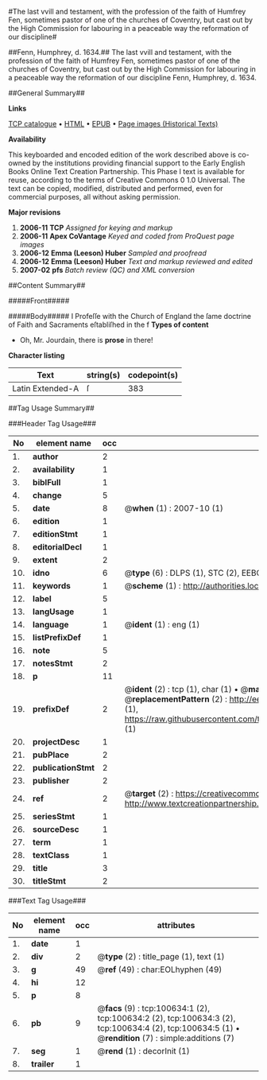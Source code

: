 #The last vvill and testament, with the profession of the faith of Humfrey Fen, sometimes pastor of one of the churches of Coventry, but cast out by the High Commission for labouring in a peaceable way the reformation of our discipline#

##Fenn, Humphrey, d. 1634.##
The last vvill and testament, with the profession of the faith of Humfrey Fen, sometimes pastor of one of the churches of Coventry, but cast out by the High Commission for labouring in a peaceable way the reformation of our discipline
Fenn, Humphrey, d. 1634.

##General Summary##

**Links**

[TCP catalogue](http://www.ota.ox.ac.uk/tcp/)  • 
[HTML](http://tei.it.ox.ac.uk/tcp/Texts-HTML/free/A41/A41100.html)  • 
[EPUB](http://tei.it.ox.ac.uk/tcp/Texts-EPUB/free/A41/A41100.epub) • 
[Page images (Historical Texts)](https://data.historicaltexts.jisc.ac.uk/view?pubId=eebo-13589155e&pageId=eebo-13589155e-100634-1)

**Availability**

This keyboarded and encoded edition of the
	       work described above is co-owned by the institutions
	       providing financial support to the Early English Books
	       Online Text Creation Partnership. This Phase I text is
	       available for reuse, according to the terms of Creative
	       Commons 0 1.0 Universal. The text can be copied,
	       modified, distributed and performed, even for
	       commercial purposes, all without asking permission.

**Major revisions**

1. __2006-11__ __TCP__ *Assigned for keying and markup*
1. __2006-11__ __Apex CoVantage__ *Keyed and coded from ProQuest page images*
1. __2006-12__ __Emma (Leeson) Huber__ *Sampled and proofread*
1. __2006-12__ __Emma (Leeson) Huber__ *Text and markup reviewed and edited*
1. __2007-02__ __pfs__ *Batch review (QC) and XML conversion*

##Content Summary##

#####Front#####

#####Body#####
I Profeſſe with the Church of England the ſame doctrine of Faith and Sacraments eſtabliſhed in the f
**Types of content**

  * Oh, Mr. Jourdain, there is **prose** in there!

**Character listing**


|Text|string(s)|codepoint(s)|
|---|---|---|
|Latin Extended-A|ſ|383|

##Tag Usage Summary##

###Header Tag Usage###

|No|element name|occ|attributes|
|---|---|---|---|
|1.|__author__|2||
|2.|__availability__|1||
|3.|__biblFull__|1||
|4.|__change__|5||
|5.|__date__|8| @__when__ (1) : 2007-10 (1)|
|6.|__edition__|1||
|7.|__editionStmt__|1||
|8.|__editorialDecl__|1||
|9.|__extent__|2||
|10.|__idno__|6| @__type__ (6) : DLPS (1), STC (2), EEBO-CITATION (1), OCLC (1), VID (1)|
|11.|__keywords__|1| @__scheme__ (1) : http://authorities.loc.gov/ (1)|
|12.|__label__|5||
|13.|__langUsage__|1||
|14.|__language__|1| @__ident__ (1) : eng (1)|
|15.|__listPrefixDef__|1||
|16.|__note__|5||
|17.|__notesStmt__|2||
|18.|__p__|11||
|19.|__prefixDef__|2| @__ident__ (2) : tcp (1), char (1)  •  @__matchPattern__ (2) : ([0-9\-]+):([0-9IVX]+) (1), (.+) (1)  •  @__replacementPattern__ (2) : http://eebo.chadwyck.com/downloadtiff?vid=$1&page=$2 (1), https://raw.githubusercontent.com/textcreationpartnership/Texts/master/tcpchars.xml#$1 (1)|
|20.|__projectDesc__|1||
|21.|__pubPlace__|2||
|22.|__publicationStmt__|2||
|23.|__publisher__|2||
|24.|__ref__|2| @__target__ (2) : https://creativecommons.org/publicdomain/zero/1.0/ (1), http://www.textcreationpartnership.org/docs/. (1)|
|25.|__seriesStmt__|1||
|26.|__sourceDesc__|1||
|27.|__term__|1||
|28.|__textClass__|1||
|29.|__title__|3||
|30.|__titleStmt__|2||


###Text Tag Usage###

|No|element name|occ|attributes|
|---|---|---|---|
|1.|__date__|1||
|2.|__div__|2| @__type__ (2) : title_page (1), text (1)|
|3.|__g__|49| @__ref__ (49) : char:EOLhyphen (49)|
|4.|__hi__|12||
|5.|__p__|8||
|6.|__pb__|9| @__facs__ (9) : tcp:100634:1 (2), tcp:100634:2 (2), tcp:100634:3 (2), tcp:100634:4 (2), tcp:100634:5 (1)  •  @__rendition__ (7) : simple:additions (7)|
|7.|__seg__|1| @__rend__ (1) : decorInit (1)|
|8.|__trailer__|1||
